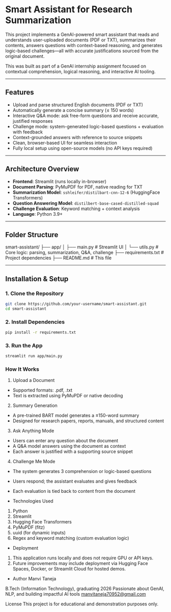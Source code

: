 # Smart Assistant for Research Summarization

This project implements a GenAI-powered smart assistant that reads and understands user-uploaded documents (PDF or TXT), summarizes their contents, answers questions with context-based reasoning, and generates logic-based challenges—all with accurate justifications sourced from the original document.

This was built as part of a GenAI internship assignment focused on contextual comprehension, logical reasoning, and interactive AI tooling.

---

## Features

- Upload and parse structured English documents (PDF or TXT)
- Automatically generate a concise summary (≤ 150 words)
- Interactive Q&A mode: ask free-form questions and receive accurate, justified responses
- Challenge mode: system-generated logic-based questions + evaluation with feedback
- Context-grounded answers with reference to source snippets
- Clean, browser-based UI for seamless interaction
- Fully local setup using open-source models (no API keys required)

---

## Architecture Overview

- **Frontend**: Streamlit (runs locally in-browser)
- **Document Parsing**: PyMuPDF for PDF, native reading for TXT
- **Summarization Model**: `sshleifer/distilbart-cnn-12-6` (HuggingFace Transformers)
- **Question Answering Model**: `distilbert-base-cased-distilled-squad`
- **Challenge Evaluation**: Keyword matching + context analysis
- **Language**: Python 3.9+

---

## Folder Structure
smart-assistant/
├── app/
│ ├── main.py # Streamlit UI
│ └── utils.py # Core logic: parsing, summarization, Q&A, challenge
├── requirements.txt # Project dependencies
├── README.md # This file



---

## Installation & Setup

### 1. Clone the Repository

```bash
git clone https://github.com/your-username/smart-assistant.git
cd smart-assistant
```

### 2. Install Dependencies
```bash
pip install -r requirements.txt
```

### 3. Run the App
```bash
streamlit run app/main.py
```
### How It Works
1. Upload a Document

- Supported formats: .pdf, .txt
- Text is extracted using PyMuPDF or native decoding

2. Summary Generation

- A pre-trained BART model generates a ≤150-word summary
- Designed for research papers, reports, manuals, and structured content

3. Ask Anything Mode

- Users can enter any question about the document
- A Q&A model answers using the document as context
- Each answer is justified with a supporting source snippet

4. Challenge Me Mode
- The system generates 3 comprehension or logic-based questions
- Users respond; the assistant evaluates and gives feedback
- Each evaluation is tied back to content from the document

- Technologies Used
1. Python
2. Streamlit
3. Hugging Face Transformers
4. PyMuPDF (fitz)
5. uuid (for dynamic inputs)
6. Regex and keyword matching (custom evaluation logic)

- Deployment
  
1. This application runs locally and does not require GPU or API keys.
2. Future improvements may include deployment via Hugging Face Spaces, Docker, or Streamlit Cloud for hosted demos.

- Author
Manvi Taneja

B.Tech (Information Technology), graduating 2026
Passionate about GenAI, NLP, and building impactful AI tools
manvitaneja70952@gmail.com

License
This project is for educational and demonstration purposes only.









